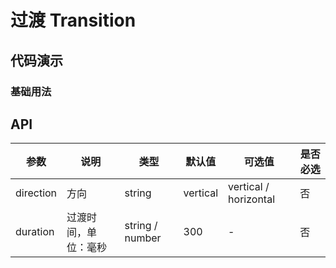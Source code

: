 # 过渡 Transition

## 代码演示

### 基础用法

<demo-transition-1 />

## API

| 参数      | 说明                 | 类型            | 默认值   | 可选值                | 是否必选 |
| --------- | -------------------- | --------------- | -------- | --------------------- | -------- |
| direction | 方向                 | string          | vertical | vertical / horizontal | 否       |
| duration  | 过渡时间，单位：毫秒 | string / number | 300      | -                     | 否       |
